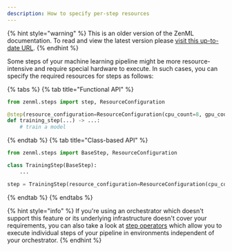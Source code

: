 ```yaml
---
description: How to specify per-step resources
---
```


{% hint style="warning" %}
This is an older version of the ZenML documentation. To read and view the latest version please [visit this up-to-date URL](https://docs.zenml.io).
{% endhint %}


Some steps of your machine learning pipeline might be more resource-intensive
and require special hardware to execute. In such cases, you can specify the 
required resources for steps as follows:

{% tabs %}
{% tab title="Functional API" %}

```python
from zenml.steps import step, ResourceConfiguration

@step(resource_configuration=ResourceConfiguration(cpu_count=8, gpu_count=2))
def training_step(...) -> ...:
    # train a model
```
{% endtab %}
{% tab title="Class-based API" %}
```python
from zenml.steps import BaseStep, ResourceConfiguration

class TrainingStep(BaseStep):
    ...

step = TrainingStep(resource_configuration=ResourceConfiguration(cpu_count=8, gpu_count=2))
```
{% endtab %}
{% endtabs %}


{% hint style="info" %}
If you're using an orchestrator which doesn't support this feature or its underlying
infrastructure doesn't cover your requirements, you can also take a look at 
[step operators](../../mlops-stacks/step-operators/step-operators.md) which allow you to execute
individual steps of your pipeline in environments independent of your orchestrator. 
{% endhint %}
